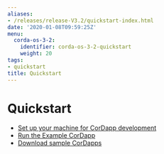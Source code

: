```yaml
---
aliases:
- /releases/release-V3.2/quickstart-index.html
date: '2020-01-08T09:59:25Z'
menu:
  corda-os-3-2:
    identifier: corda-os-3-2-quickstart
    weight: 20
tags:
- quickstart
title: Quickstart
---
```



# Quickstart


* [Set up your machine for CorDapp development](getting-set-up.md)
* [Run the Example CorDapp](tutorial-cordapp.md)
* [Download sample CorDapps](https://www.corda.net/samples/)

